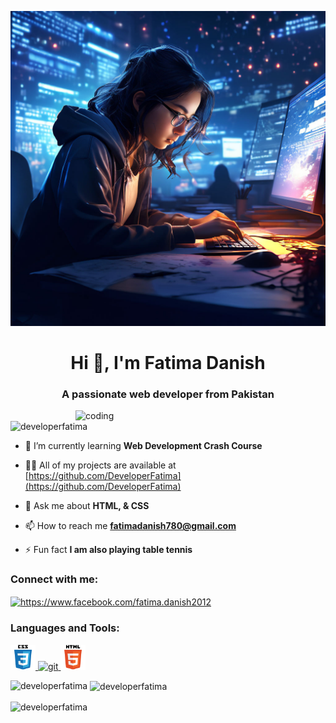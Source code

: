![logo](https://github.com/DeveloperFatima/DeveloperFatima/blob/main/banner.jpeg?raw=true)
<h1 align="center">Hi 👋, I'm Fatima Danish</h1>
<h3 align="center">A passionate web developer from Pakistan</h3>
<img align="right" alt="coding" width="400px" src="https://user-images.githubusercontent.com/55389276/140866485-8fb1c876-9a8f-4d6a-98dc-08c4981eaf70.gif"></img>
<p align="left"> <img src="https://komarev.com/ghpvc/?username=developerfatima&label=Profile%20views&color=0e75b6&style=flat" alt="developerfatima" /> </p>

- 🌱 I’m currently learning **Web Development Crash Course**

- 👨‍💻 All of my projects are available at [https://github.com/DeveloperFatima](https://github.com/DeveloperFatima)

- 💬 Ask me about **HTML, & CSS**

- 📫 How to reach me **fatimadanish780@gmail.com**

- ⚡ Fun fact **I am also playing table tennis**

<h3 align="left">Connect with me:</h3>
<p align="left">
<a href="https://fb.com/https://www.facebook.com/fatima.danish2012" target="blank"><img align="center" src="https://raw.githubusercontent.com/rahuldkjain/github-profile-readme-generator/master/src/images/icons/Social/facebook.svg" alt="https://www.facebook.com/fatima.danish2012" height="30" width="40" /></a>
</p>

<h3 align="left">Languages and Tools:</h3>
<p align="left"> <a href="https://www.w3schools.com/css/" target="_blank" rel="noreferrer"> <img src="https://raw.githubusercontent.com/devicons/devicon/master/icons/css3/css3-original-wordmark.svg" alt="css3" width="40" height="40"/> </a> <a href="https://git-scm.com/" target="_blank" rel="noreferrer"> <img src="https://www.vectorlogo.zone/logos/git-scm/git-scm-icon.svg" alt="git" width="40" height="40"/> </a> <a href="https://www.w3.org/html/" target="_blank" rel="noreferrer"> <img src="https://raw.githubusercontent.com/devicons/devicon/master/icons/html5/html5-original-wordmark.svg" alt="html5" width="40" height="40"/> </a> </p>

<p><img align="left" src="https://github-readme-stats.vercel.app/api/top-langs?username=developerfatima&show_icons=true&locale=en&layout=compact" alt="developerfatima" /></p>

<p>&nbsp;<img align="center" src="https://github-readme-stats.vercel.app/api?username=developerfatima&show_icons=true&locale=en" alt="developerfatima" /></p>

<p><img align="center" src="https://github-readme-streak-stats.herokuapp.com/?user=developerfatima&" alt="developerfatima" /></p>
